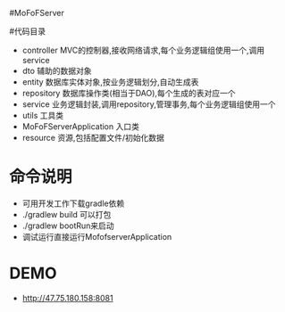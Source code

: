 #MoFoFServer

#代码目录
- controller MVC的控制器,接收网络请求,每个业务逻辑组使用一个,调用service
- dto 辅助的数据对象
- entity 数据库实体对象,按业务逻辑划分,自动生成表
- repository 数据库操作类(相当于DAO),每个生成的表对应一个
- service 业务逻辑封装,调用repository,管理事务,每个业务逻辑组使用一个
- utils 工具类
- MoFoFServerApplication 入口类
- resource 资源,包括配置文件/初始化数据

# 命令说明

- 可用开发工作下载gradle依赖
- ./gradlew build 可以打包
- ./gradlew bootRun来启动
- 调试运行直接运行MofofserverApplication

# DEMO

- http://47.75.180.158:8081
